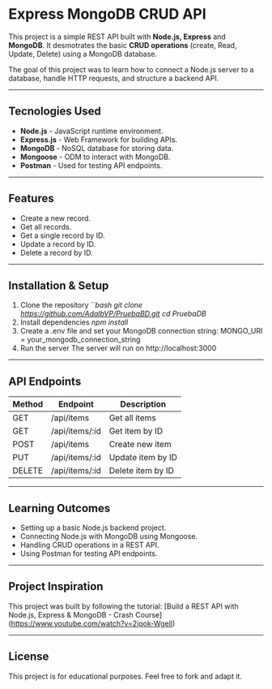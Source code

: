 # Express MongoDB CRUD API 
This project is a simple REST API built with **Node.js, Express** and **MongoDB**.
It desmotrates the basic **CRUD operations** (create, Read, Update, Delete) using a MongoDB database.

The goal of this project was to learn how to connect a Node.js server to a database, handle HTTP requests, and structure a backend API.

---
## Tecnologies Used
- **Node.js** - JavaScript runtime environment.
- **Express.js** - Web Framework for building APIs.
- **MongoDB** - NoSQL database for storing data.
- **Mongoose** - ODM to interact with MongoDB.
- **Postman** - Used for testing API endpoints.

---

## Features
- Create a new record.
- Get all records.
- Get a single record by ID.
- Update a record by ID.
- Delete a record by ID.

---

## Installation & Setup
1. Clone the repository
  *``bash
   git clone https://github.com/AdalbVP/PruebaBD.git
   cd PruebaDB*
2. Install dependencies
   *npm install*
3. Create a .env file and set your MongoDB connection string:
  MONGO_URI = your_mongodb_connection_string
4. Run the server
  The server will run on http://localhost:3000

---

## API Endpoints
| Method | Endpoint       | Description            |
|--------|---------------|------------------------|
| GET    | /api/items     | Get all items         |
| GET    | /api/items/:id | Get item by ID        |
| POST   | /api/items     | Create new item       |
| PUT    | /api/items/:id | Update item by ID     |
| DELETE | /api/items/:id | Delete item by ID     |

---

## Learning Outcomes
- Setting up a basic Node.js backend project.
- Connecting Node.js with MongoDB using Mongoose.
- Handling CRUD operations in a REST API.
- Using Postman for testing API endpoints.

---

## Project Inspiration
This project was built by following the tutorial:
[Build a REST API with Node.js, Express & MongoDB - Crash Course] (https://www.youtube.com/watch?v=2jqok-WgelI)

---

## License 
This project is for educational purposes. Feel free to fork and adapt it.
